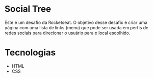 # Social Tree

<p>
Este é um desafio da Rocketseat. O objetivo desse desafio é criar uma página com uma lista de links (menu) que pode ser usada em perfis de redes sociais para direcionar o usuário para o local escolhido. 
</p>

# Tecnologias

<ul>
<li>HTML</li>
<li>CSS</li>
</ul>
